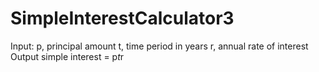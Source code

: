 # SimpleInterestCalculator3

Input:
   p, principal amount
   t, time period in years
   r, annual rate of interest
Output
   simple interest = p*t*r
